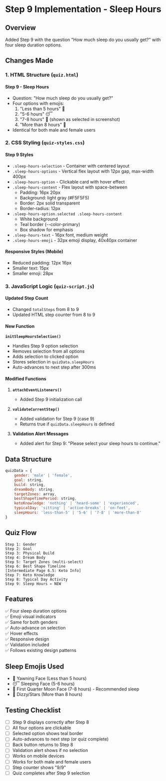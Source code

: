 # Step 9 Implementation - Sleep Hours

## Overview
Added Step 9 with the question "How much sleep do you usually get?" with four sleep duration options.

## Changes Made

### 1. HTML Structure (`quiz.html`)

#### Step 9 - Sleep Hours
- Question: "How much sleep do you usually get?"
- Four options with emojis:
  1. "Less than 5 hours" 🥱
  2. "5-6 hours" 😴
  3. "7-8 hours" 🌛 (shown as selected in screenshot)
  4. "More than 8 hours" 💫
- Identical for both male and female users

### 2. CSS Styling (`quiz-styles.css`)

#### Step 9 Styles
- `.sleep-hours-selection` - Container with centered layout
- `.sleep-hours-options` - Vertical flex layout with 12px gap, max-width 400px
- `.sleep-hours-option` - Clickable card with hover effect
- `.sleep-hours-content` - Flex layout with space-between
  - Padding: 16px 20px
  - Background: light gray (#F5F5F5)
  - Border: 2px solid transparent
  - Border-radius: 12px
- `.sleep-hours-option.selected .sleep-hours-content`
  - White background
  - Teal border (--color-primary)
  - Box shadow for emphasis
- `.sleep-hours-text` - 16px font, medium weight
- `.sleep-hours-emoji` - 32px emoji display, 40x40px container

#### Responsive Styles (Mobile)
- Reduced padding: 12px 16px
- Smaller text: 15px
- Smaller emoji: 28px

### 3. JavaScript Logic (`quiz-script.js`)

#### Updated Step Count
- Changed `totalSteps` from 8 to 9
- Updated HTML step counter from 8 to 9

#### New Function
**`initSleepHoursSelection()`**
- Handles Step 9 option selection
- Removes selection from all options
- Adds selection to clicked option
- Stores selection in `quizData.sleepHours`
- Auto-advances to next step after 300ms

#### Modified Functions
1. **`attachEventListeners()`**
   - Added Step 9 initialization call

2. **`validateCurrentStep()`**
   - Added validation for Step 9 (case 9)
   - Returns true if `quizData.sleepHours` is defined

3. **Validation Alert Messages**
   - Added alert for Step 9: "Please select your sleep hours to continue."

## Data Structure
```javascript
quizData = {
    gender: 'male' | 'female',
    goal: string,
    build: string,
    dreamBody: string,
    targetZones: array,
    bestShapeTimePeriod: string,
    ketoKnowledge: 'nothing' | 'heard-some' | 'experienced',
    typicalDay: 'sitting' | 'active-breaks' | 'on-feet',
    sleepHours: 'less-than-5' | '5-6' | '7-8' | 'more-than-8'
}
```

## Quiz Flow
```
Step 1: Gender
Step 2: Goal
Step 3: Physical Build
Step 4: Dream Body
Step 5: Target Zones (multi-select)
Step 6: Best Shape Timeline
[Intermediate Page 6.5: Keto Info]
Step 7: Keto Knowledge
Step 8: Typical Day Activity
Step 9: Sleep Hours ← NEW
```

## Features
✅ Four sleep duration options  
✅ Emoji visual indicators  
✅ Same for both genders  
✅ Auto-advance on selection  
✅ Hover effects  
✅ Responsive design  
✅ Validation included  
✅ Follows existing design patterns  

## Sleep Emojis Used
- 🥱 Yawning Face (Less than 5 hours)
- 😴 Sleeping Face (5-6 hours)
- 🌛 First Quarter Moon Face (7-8 hours) - Recommended sleep
- 💫 Dizzy/Stars (More than 8 hours)

## Testing Checklist
- [ ] Step 9 displays correctly after Step 8
- [ ] All four options are clickable
- [ ] Selected option shows teal border
- [ ] Auto-advances to next step (or quiz complete)
- [ ] Back button returns to Step 8
- [ ] Validation alert shows if no selection
- [ ] Works on mobile devices
- [ ] Works for both male and female users
- [ ] Step counter shows "9/9"
- [ ] Quiz completes after Step 9 selection
